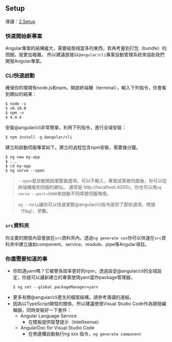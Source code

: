 ## Setup
導讀：[2.Setup](https://angular.io/docs/ts/latest/guide/setup.html)


### 快速開始新專案
Angular專案的結構龐大，需要組態相當多的東西，若再考量到打包（bundle）的問題，就更加複雜。
所以建議直接以`@angular/cli`專案自動管理系統來協助我們開發Angular專案。

### CLI快速啟動
確保你的環境有node.js和npm。開啟終端機（terminal），輸入下列指令，你會看到類似的結果：
```
$ node -v
$ v6.10.0
$ npm -v
$ 4.4.4
```

安裝@angular/cli非常簡單，利用下列指令，進行全域安裝：
```
$ npm install -g @angular/cli
```

建立和啟動伺服專案如下。建立的過程包含npm安裝，需要幾分鐘。
```
$ ng new my-app
$ ...
$ cd my-app
$ ng serve --open
```
> ``` --open ```是自動開啟瀏覽器選項，可以不輸入，專案成案被伺服後，你可以從終端機看到伺服的網址。
> 通常是 http://localhost:4200/。你也可以用``` ng serve --port=5000 ```來啟動不同埠號伺服環境。

> ``` ng --help ```讓你可以快速瀏覽@angular/cli指令提供了那些選項、標旗（flag）、參數。


### ``` src ```資料夾
你主要的開發內容會放在``` src ```資料夾內，透過``` ng generate xxx ```你可以快速在``` src ```資料夾中建立諸如component、service、module、pipe等Angular項目。


### 你還需要知道的事
- 你知道yarn嗎？它被譽為效率更好的npm，透過設定@angular/cli的全域設定，你就可以讓新建立的專案使用yarn當作package管理器。
  ```
  $ ng set --global packageManager=yarn
- 更多有關@angular/cli產生的檔案結構，請參考導讀的連結。
- 因為以TypeScript開發的關係，所以建議使用Visual Studio Code作為開發編輯器，同時安裝好一下套件：
  - Angular Language Service
    - 在模板提供智慧提示（Intellisense）
  - AngularDoc for Visual Studio Code
    - 在側邊欄自動執行ng xxx 指令，`ng generate component`
